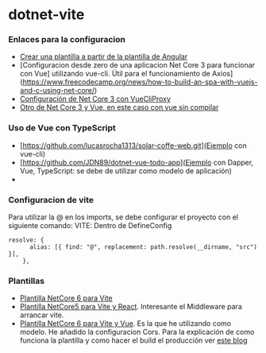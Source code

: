 # dotnet-vite

### Enlaces para la configuracion
 
 - [Crear una plantilla a partir de la plantilla de Angular](https://www.dotnetcurry.com/aspnet-core/1525/angular-react-vuejs-svelte-spa-aspnet-core-3)
 - [Configuracion desde zero de una aplicacion Net Core 3 para funcionar con Vue]
utilizando vue-cli. Útil para el funcionamiento de Axios](https://www.freecodecamp.org/news/how-to-build-an-spa-with-vuejs-and-c-using-net-core/)
- [Configuración de Net Core 3 con VueCliProxy](https://intellitect.com/blog/vue-cli-net-core-3-1/)
- [Otro de Net Core 3 y Vue, en este caso con vue sin compilar](https://intellitect.com/blog/vue-cli-net-core-3-1/)

### Uso de Vue con TypeScript

- [https://github.com/lucasrocha1313/solar-coffe-web.git](Ejemplo con vue-cli)
- [https://github.com/JDN89/dotnet-vue-todo-app](Ejemplo con Dapper, Vue, TypeScript: se debe de utilizar como modelo de aplicación)
- 
### Configuracion de vite

Para utilizar la @ en los imports, se debe configurar el proyecto con el siguiente comando:
VITE: Dentro de DefineConfig

```
resolve: {
      alias: [{ find: "@", replacement: path.resolve(__dirname, "src") }],
    }, 
```


### Plantillas

- [Plantilla NetCore 6 para Vite](https://marketplace.visualstudio.com/items?itemName=MakotoAtsu.AspNetCoreViteStarter)
- [Plantilla NetCore5 para Vite y React](https://github.com/martijnboland/LeanAspNetCore-React). Interesante el Middleware para arrancar vite.
- [Plantilla NetCore 6 para Vite y Vue](https://github.com/JonathanHope/spa-bfff/tree/main/src). Es la que he utilizando como modelo. He añadido la configuracion Cors. Para la explicación de como funciona la plantilla y como hacer el build el producción ver [este blog](https://jho.pe/posts/vite-aspnetcore-bff/)


